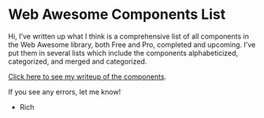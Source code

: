 # Web Awesome Components List

Hi,
 I've written up what I think is a comprehensive list of all components in the Web Awesome library, both Free and Pro, completed and upcoming. I've put them in several lists which include the components alphabeticized, categorized, and merged and categorized.

[Click here to see my writeup of the components](https://github.com/RichLewis007/Web-Awesome-Components-List/blob/main/Web%20Awesome%20Components%20Lists.md).

If you see any errors, let me know!
- Rich
